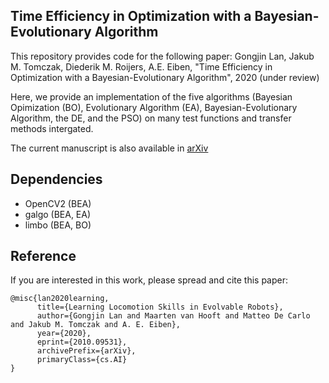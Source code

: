 ## Time Efficiency in Optimization with a Bayesian-Evolutionary Algorithm

This repository provides code for the following paper:
Gongjin Lan, Jakub M. Tomczak, Diederik M. Roijers, A.E. Eiben, "Time Efficiency in Optimization with a Bayesian-Evolutionary Algorithm", 2020 (under review)

Here, we provide an implementation of the five algorithms (Bayesian Opimization (BO), Evolutionary Algorithm (EA), Bayesian-Evolutionary Algorithm, the DE, and the PSO) on many test functions and transfer methods intergated.

The current manuscript is also available in [arXiv](https://arxiv.org/pdf/2010.09531.pdf)

## Dependencies
- OpenCV2 (BEA)
- galgo (BEA, EA)
- limbo (BEA, BO)

## Reference
If you are interested in this work, please spread and cite this paper:
```
@misc{lan2020learning,
      title={Learning Locomotion Skills in Evolvable Robots}, 
      author={Gongjin Lan and Maarten van Hooft and Matteo De Carlo and Jakub M. Tomczak and A. E. Eiben},
      year={2020},
      eprint={2010.09531},
      archivePrefix={arXiv},
      primaryClass={cs.AI}
}
```
